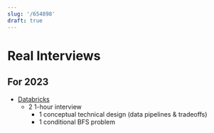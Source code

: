 ```yaml
---
slug: '/654898'
draft: true
---
```


# Real Interviews

## For 2023

- [Databricks](https://www.databricks.com/)
  - 2 1-hour interview
    - 1 conceptual technical design (data pipelines & tradeoffs)
    - 1 conditional BFS problem
